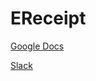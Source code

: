 # EReceipt

[Google Docs](https://docs.google.com/document/d/1lDhuvHiyA_yAC_4y3NgktnVbS0AD7upHQYRplVQSWn0/edit?usp=sharing)

[Slack](https://ereceipt.slack.com/)


